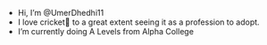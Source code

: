 - Hi, I’m @UmerDhedhi11
- I love cricket🏏 to a great extent seeing it as a profession to adopt.
- I’m currently doing A Levels from Alpha College
